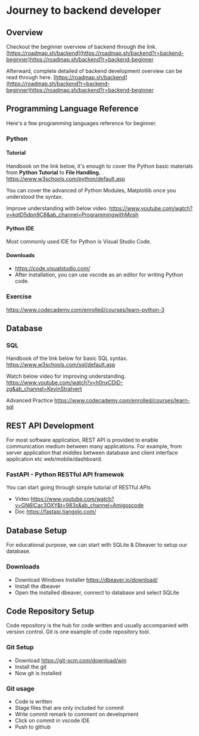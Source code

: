 # Journey to backend developer

## Overview
Checkout the beginner overview of backend through the link. 
[https://roadmap.sh/backend](https://roadmap.sh/backend?r=backend-beginner)https://roadmap.sh/backend?r=backend-beginner

Afterward, complete detailed of backend development overview can be read through here. 
[https://roadmap.sh/backend](https://roadmap.sh/backend?r=backend-beginner)https://roadmap.sh/backend?r=backend-beginner

## Programming Language Reference

Here's a few programming languages reference for beginner.

### Python

#### Tutorial
Handbook on the link below,  it's enough to cover the Python basic materials from **Python Tutorial** to **File Handling.** . 
https://www.w3schools.com/python/default.asp

You can cover the advanced of Python Modules, Matplotlib once you understood the syntax.

Improve understanding with below video.
https://www.youtube.com/watch?v=kqtD5dpn9C8&ab_channel=ProgrammingwithMosh

#### Python IDE
Most commonly used IDE for Python is Visual Studio Code.
#### Downloads
- https://code.visualstudio.com/
- After installation, you can use vscode as an editor for writing Python code.

### Exercise
https://www.codecademy.com/enrolled/courses/learn-python-3

## Database
### SQL

Handbook of the link below for basic SQL syntax.
https://www.w3schools.com/sql/default.asp

Watch below video for improving understanding.
https://www.youtube.com/watch?v=h0nxCDiD-zg&ab_channel=KevinStratvert

Advanced Practice
https://www.codecademy.com/enrolled/courses/learn-sql


## REST API Development
For most software application, REST API is provided to enable communication medium between many applications. For example, from server application that middles between database and client interface application etc web/mobile/dashboard.

### FastAPI - Python RESTful API framewok
You can start going through simple tutorial of RESTful APIs

- Video https://www.youtube.com/watch?v=GN6ICac3OXY&t=983s&ab_channel=Amigoscode
- Doc https://fastapi.tiangolo.com/


## Database Setup
For educational purpose, we can start with SQLite & Dbeaver to setup our database.

### Downloads
- Download Windows Installer https://dbeaver.io/download/
- Install the dbeaver
- Open the installed dbeaver, connect to database and select SQLite

## Code Repository Setup
Code repository is the hub for code written and usually accompanied with version control. Git is one example of code repository tool.

### Git Setup
- Download https://git-scm.com/download/win
- Install the git
- Now git is installed

### Git usage
- Code is written
- Stage files that are only included for commit
- Write commit remark to comment on development
- Click on commit in vscode IDE
- Push to github

